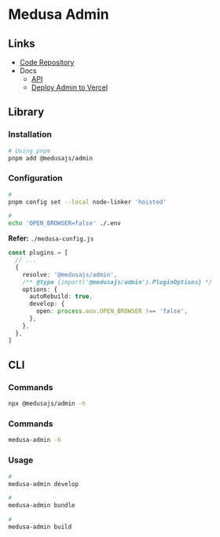 # Medusa Admin

<!--
PORT=7001
-->

## Links

- [Code Repository](https://github.com/medusajs/medusa/tree/master/packages/admin-ui)
- Docs
  - [API](https://docs.medusajs.com/api/admin)
  - [Deploy Admin to Vercel](https://docs.medusajs.com/deployments/admin/deploying-on-vercel)

## Library

### Installation

```sh
# Using pnpm
pnpm add @medusajs/admin
```

### Configuration

```sh
#
pnpm config set --local node-linker 'hoisted'

#
echo 'OPEN_BROWSER=false' ./.env
```

**Refer:** `./medusa-config.js`

```ts
const plugins = [
  // ...
  {
    resolve: '@medusajs/admin',
    /** @type {import('@medusajs/admin').PluginOptions} */
    options: {
      autoRebuild: true,
      develop: {
        open: process.env.OPEN_BROWSER !== 'false',
      },
    },
  },
]
```

## CLI

### Commands

```sh
npx @medusajs/admin -h
```

### Commands

```sh
medusa-admin -h
```

### Usage

```sh
#
medusa-admin develop

#
medusa-admin bundle

#
medusa-admin build
```

<!--
MEDUSA_ADMIN_BACKEND_URL= medusa-admin build --deployment
-->
